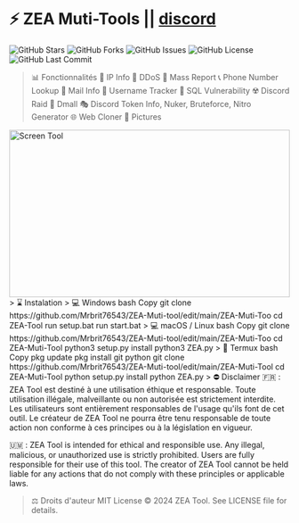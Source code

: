 # ⚡️ ZEA Muti-Tools || [discord](https://discord.gg/un4yj5xvV7)

![GitHub Stars](https://img.shields.io/github/stars/Cyb3rtch/Cyb3rtech-Tool?style=social) ![GitHub Forks](https://img.shields.io/github/forks/Cyb3rtch/Cyb3rtech-Tool?style=social) ![GitHub Issues](https://img.shields.io/github/issues/Cyb3rtch/Cyb3rtech-Tool)
![GitHub License](https://img.shields.io/github/license/Cyb3rtch/Cyb3rtech-Tool) ![GitHub Last Commit](https://img.shields.io/github/last-commit/Cyb3rtch/Cyb3rtech-Tool)
> 📊 Fonctionnalités
 📍 IP Info
 🛜 DDoS
 🚫 Mass Report
 📞 Phone Number Lookup
 📩 Mail Info
 👤 Username Tracker
 💉 SQL Vulnerability
 ☢️ Discord Raid
 👥️ Dmall
 🎭 Discord Token Info, Nuker, Bruteforce, Nitro Generator
 🌐 Web Cloner
> 📸 Pictures
<div style="display: flex; justify-content: center;"> <img src="https://cdn.discordapp.com/attachments/1331702780842217542/1333926882818789386/15QHWFu.png?ex=679aabb8&is=67995a38&hm=f53a5c18408831dad96e5c5c2ac329eeb962705497702be5caafd40fe1bdd1c0&" alt="Screen Tool" style="width:100%; height:300px; object-fit:cover;"/> </div>
> ⌛️ Instalation
> 💻 Windows
bash
Copy
git clone https://github.com/Mrbrit76543/ZEA-Muti-tool/edit/main/ZEA-Muti-Too
cd ZEA-Tool
run setup.bat
run start.bat
> 💻 macOS / Linux
bash
Copy
git clone https://github.com/Mrbrit76543/ZEA-Muti-tool/edit/main/ZEA-Muti-Too
cd ZEA-Muti-Tool
python3 setup.py install
python3 ZEA.py
> 📱 Termux
bash
Copy
pkg update
pkg install git python
git clone https://github.com/Mrbrit76543/ZEA-Muti-tool/edit/main/ZEA-Muti-Tool
cd ZEA-Muti-Tool
python setup.py install
python ZEA.py
> ⛔️ Disclaimer
🇫🇷 : ZEA Tool est destiné à une utilisation éthique et responsable. Toute utilisation illégale, malveillante ou non autorisée est strictement interdite. Les utilisateurs sont entièrement responsables de l'usage qu'ils font de cet outil. Le créateur de ZEA Tool ne pourra être tenu responsable de toute action non conforme à ces principes ou à la législation en vigueur.

🇺🇲 : ZEA Tool is intended for ethical and responsible use. Any illegal, malicious, or unauthorized use is strictly prohibited. Users are fully responsible for their use of this tool. The creator of ZEA Tool cannot be held liable for any actions that do not comply with these principles or applicable laws.

> ⚖️ Droits d'auteur
MIT License © 2024 ZEA Tool. See LICENSE file for details.
